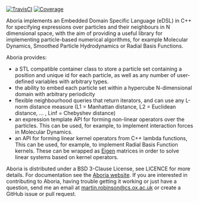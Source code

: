 [![TravisCI](https://travis-ci.org/martinjrobins/Aboria.svg?branch=master)](https://travis-ci.org/martinjrobins/Aboria)
[![Coverage](https://coveralls.io/repos/martinjrobins/Aboria/badge.svg?branch=master&service=github)](https://coveralls.io/github/martinjrobins/Aboria?branch=master)
<!---
[![AppVeyor](https://ci.appveyor.com/api/projects/status/6aimud6e8tvxfwgm?svg=true)](https://ci.appveyor.com/project/martinjrobins/aboria)
-->

Aboria implements an Embedded Domain Specific Language (eDSL) in C++ for 
specifying expressions over particles and their neighbours in N dimensional 
space, with the aim of providing a useful library for implementing 
particle-based numerical algorithms, for example Molecular Dynamics, Smoothed 
Particle Hydrodynamics or Radial Basis Functions. 

Aboria provides:
* a STL compatible container class to store a particle set containing
  a position and unique id for each particle, as well as any number of 
  user-defined variables with arbitrary types.
* the ability to embed each particle set within a hypercube N-dimensional
  domain with arbitrary periodicity
* flexible neighbourhood queries that return iterators, and can use any 
  L-norm distance measure (L1 = Manhattan distance, L2 = Euclidean distance, 
  ... , Linf = Chebyshev distance)
* an expression template API for forming non-linear operators over the 
  particles. This can be used, for example, to implement interaction forces
  in Molecular Dynamics.
* an API for forming linear kernel operators from C++ lambda functions, This
  can be used, for example, to implement Radial Basis Function kernels. These 
  can be wrapped as [Eigen](eigen.tuxfamily.org) matrices in order to solve 
  linear systems based on kernel operators.
    
    
Aboria is distributed under a BSD 3-Clause License, see LICENCE for more 
details. For documentation see the [Aboria 
website](https://martinjrobins.github.io/Aboria). If you are interested in 
contributing to Aboria, having trouble getting it working or just have a 
question, send me an email at <martin.robinson@cs.ox.ac.uk> or create a
GitHub issue or pull request.

